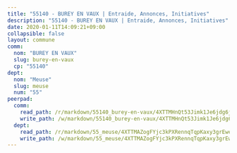 ```yaml
---
title: "55140 - BUREY EN VAUX | Entraide, Annonces, Initiatives"
description: "55140 - BUREY EN VAUX | Entraide, Annonces, Initiatives"
date: 2020-01-11T14:09:21+09:00
collapsible: false
layout: commune
comm:
  nom: "BUREY EN VAUX"
  slug: burey-en-vaux
  cp: "55140"
dept:
  nom: "Meuse"
  slug: meuse
  num: "55"
peerpad:
  comm:
    read_path: /r/markdown/55140_burey-en-vaux/4XTTMHnQt53Jimk1Je6jdg6jECUejB9Vsm1bZXaqvzZH4C4wM
    write_path: /w/markdown/55140_burey-en-vaux/4XTTMHnQt53Jimk1Je6jdg6jECUejB9Vsm1bZXaqvzZH4C4wM-K3TgUs3h48TsiEeLMazgF6cYURdQ5JwTjfZUHZpKHFn1WxrM2TEsiKAdGpdJbtkrYMTf1JirSu7YkZjdtHEfEX9VKpjmLSk31NMWEsTVQJM2S6cR8ryteaUBAyXA4sqp8katnPgX
  dept:
    read_path: /r/markdown/55_meuse/4XTTMAZogFYjc3kPXRennqTqpKaxy3grEwemFqg29rwkrPVit
    write_path: /w/markdown/55_meuse/4XTTMAZogFYjc3kPXRennqTqpKaxy3grEwemFqg29rwkrPVit-K3TgUKFK4U3KduRmUzLc9vHoSRQG77sF2Wbs3cyWXobZcgb6TfASJcGDPror5ZZanBF6Mpjeq1Ushd16Pu9ha9F7F38qzhQqES3b79Xt7LuU1tzmWNED66pWnroExmsHxWtFur2G
---
```


